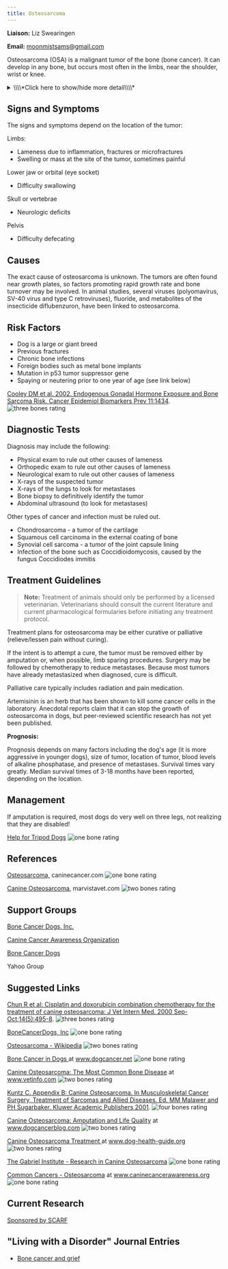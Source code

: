 ```yaml
---
title: Osteosarcoma
---
```

**Liaison:** Liz Swearingen

**Email:** [moonmistsams@gmail.com](mailto:moonmistsams@gmail.com)

Osteosarcoma (OSA) is a malignant tumor of the bone (bone cancer).  It can develop in any bone, but occurs most often in the limbs, near the shoulder, wrist or knee.

<details>
<summary>\\\\*Click here to show/hide more detail\\\\*</summary>
Osteosarcoma (OSA) is the most common malignant bone tumor in dogs, but only accounts for 5% of canine tumors.  It can develop in any bone, but 75-85% of canine osteosarcomas occur in the limbs (appendicular osteosarcoma).   It is most common in large and giant breeds, developing at middle age or beyond, but it can occur at any age.

Osteosarcoma is painful and frequently causes lameness.  It starts within the bone and destroys the bone from the inside out as it grows.  Swelling may also be seen as the tumor grows and replaces normal bone with tumorous bone.  The tumorous bone is weaker than healthy bone and can break easily (pathologic fracture) - this type of break will not heal.

Osteosarcoma is aggressive and highly metastatic, most osteosarcomas have already metastasized to the lungs or other bones when diagnosed.

</details>

## Signs and Symptoms

The signs and symptoms depend on the location of the tumor:

Limbs:

* Lameness due to inflammation, fractures or microfractures
* Swelling or mass at the site of the tumor, sometimes painful

Lower jaw or orbital (eye socket)

* Difficulty swallowing

Skull or vertebrae

* Neurologic deficits

Pelvis

* Difficulty defecating

## Causes

The exact cause of osteosarcoma is unknown.  The tumors are often found near growth plates, so factors promoting rapid growth rate and bone turnover may be involved.   In animal studies, several viruses (polyomavirus, SV-40 virus and type C retroviruses), fluoride, and metabolites of the insecticide diflubenzuron, have been linked to
osteosarcoma.

## Risk Factors

* Dog is a large or giant breed
* Previous fractures
* Chronic bone infections
* Foreign bodies such as metal bone implants
* Mutation in p53 tumor suppressor gene
* Spaying or neutering prior to one year of age (see link below)

[Cooley DM et al.  2002.  Endogenous Gonadal Hormone Exposure and Bone Sarcoma Risk. Cancer Epidemiol Biomarkers Prev 11:1434](http://cebp.aacrjournals.org/cgi/content/full/11/11/1434). ![three bones
rating](/img/3-bones.gif)

## Diagnostic Tests

Diagnosis may include the following:

* Physical exam to rule out other causes of lameness
* Orthopedic exam to rule out other causes of lameness
* Neurological exam to rule out other causes of lameness
* X-rays of the suspected tumor
* X-rays of the lungs to look for metastases
* Bone biopsy to definitively identify the tumor
* Abdominal ultrasound (to look for metastases)

Other types of cancer and infection must be ruled out.

* Chondrosarcoma - a tumor of the cartilage
* Squamous cell carcinoma in the external coating of bone
* Synovial cell sarcoma - a tumor of the joint capsule lining
* Infection of the bone such as Coccidioidomycosis, caused by the fungus Coccidiodes immitis

## Treatment Guidelines

> **Note:** Treatment of animals should only be performed by a licensed veterinarian. Veterinarians should consult the current literature and current pharmacological formularies before initiating any treatment protocol.

Treatment plans for osteosarcoma may be either curative or palliative (relieve/lessen pain without curing).

If the intent is to attempt a cure, the tumor must be removed either by amputation or, when possible, limb sparing procedures.  Surgery may be followed by chemotherapy to reduce metastases.  Because most tumors have already metastasized when diagnosed, cure is difficult.

Palliative care typically includes radiation and pain medication.

Artemisinin is an herb that has been shown to kill some cancer cells in the laboratory.  Anecdotal reports claim that it can stop the growth of osteosarcoma in dogs, but peer-reviewed scientific research has not yet been published.

**Prognosis:**

Prognosis depends on many factors including the dog's age (it is more aggressive in younger dogs), size of tumor, location of tumor, blood levels of alkaline phosphatase, and presence of metastases.  Survival times vary greatly.  Median survival times of 3-18 months have been reported, depending on the location.

## Management

If amputation is required, most dogs do very well on three legs, not realizing that they are disabled!

[Help for Tripod Dogs](http://tripawds.com/)     ![one
bone
rating](/img/1-bone.gif)

## References

[Osteosarcoma,](http://www.caninecancer.com/Osteosarcoma.html) caninecancer.com     ![one bone
rating](/img/1-bone.gif)

 [Canine Osteosarcoma](http://www.marvistavet.com/osteosarcoma.pml), marvistavet.com     ![two bones
rating](/img/2-bones.gif)

## Support Groups

 [Bone Cancer Dogs, Inc.](http://www.bonecancerdogs.org/)

[Canine Cancer Awareness Organization](http://caninecancerawareness.org/therapy-and-support/support-groups-on-the-web)

[Bone Cancer Dogs ](https://groups.yahoo.com/neo/groups/bonecancerdogs/info)

Yahoo Group

## Suggested Links

[Chun R  et al: Cisplatin and doxorubicin combination chemotherapy for the treatment of canine osteosarcoma: J Vet Intern Med. 2000 Sep-Oct;14(5):495-8](http://www.ncbi.nlm.nih.gov/pubmed/11012111). ![three bones
rating](/img/3-bones.gif)

[BoneCancerDogs, Inc](http://www.bonecancerdogs.org/)       ![one bone
rating](/img/1-bone.gif)

[Osteosarcoma - Wikipedia](http://en.wikipedia.org/wiki/Osteosarcoma) ![two bones
rating](/img/2-bones.gif)

[Bone Cancer in Dogs  ](http://www.dogcancer.net/osteo.html)  at www.dogcancer.net  ![one bone
rating](/img/1-bone.gif)

[Canine Osteosarcoma: The Most Common Bone Disease](http://www.vetinfo.com/canine-osteosarcoma.html) at www.vetinfo.com    ![two bones
rating](/img/2-bones.gif)

[Kuntz C.  Appendix B: Canine Osteosarcoma.  In Musculoskeletal Cancer Surgery, Treatment of Sarcomas and Allied Diseases.  Ed. MM Malawer and PH Sugarbaker.  Kluwer Academic Publishers 2001](http://www.sarcoma.org/publications/mcs/ch38.pdf). ![four bones
rating](/img/4-bones.gif)

[Canine Osteosarcoma: Amputation and Life Quality](https://www.dogcancerblog.com/video/amputation-for-dogs-with-osteosarcoma-cancer/) at www.dogcancerblog.com    ![two bones
rating](/img/2-bones.gif)

[Canine Osteosarcoma Treatment ](http://www.dog-health-guide.org/canineosteosarcomatreatment.html) at www.dog-health-guide.org  ![two bones
rating](/img/2-bones.gif)

[The Gabriel Institute - Research in Canine Osteosarcoma](http://www.gabrielinstitute.org/) ![one bone
rating](/img/1-bone.gif)

[Common Cancers - Osteosarcoma](http://caninecancerawareness.org/category/osteosarcoma) at www.caninecancerawareness.org    ![one bone
rating](/img/1-bone.gif)

## Current Research

[Sponsored by SCARF](https://www.samoyedhealthfoundation.org/research/morris-d19ca-064/)

## "Living with a Disorder" Journal Entries

* [Bone cancer and grief](/diseases/osteosarcoma-bone-cancer-and-grief)
